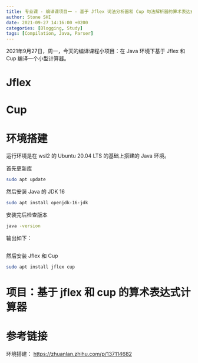 ```yaml
---
title: 专业课 - 编译课项目一 - 基于 Jflex 词法分析器和 Cup 句法解析器的算术表达式计算器
author: Stone SHI
date: 2021-09-27 14:16:00 +0200
categories: [Blogging, Study]
tags: [Compilation, Java, Parser]
---
```


2021年9月27日，周一，今天的编译课程小项目：在 Java 环境下基于 Jflex 和 Cup 编译一个小型计算器。

# Jflex

# Cup

# 环境搭建

运行环境是在 wsl2 的 Ubuntu 20.04 LTS 的基础上搭建的 Java 环境。

首先更新库

```sh
sudo apt update
```

然后安装 Java 的 JDK 16

```sh
sudo apt install openjdk-16-jdk
```

安装完后检查版本

```sh
java -version
```

输出如下：
```sh
```

然后安装 Jflex 和 Cup

```sh
sudo apt install jflex cup
```

# 项目：基于 jflex 和 cup 的算术表达式计算器

# 参考链接

环境搭建： https://zhuanlan.zhihu.com/p/137114682